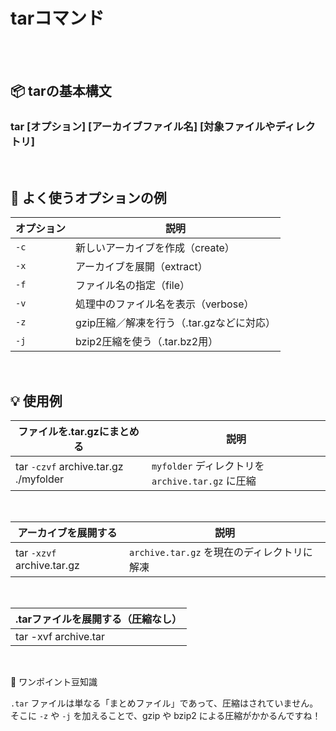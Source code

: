 # tarコマンド

<br>
<br>

## 📦 tarの基本構文

### tar [オプション] [アーカイブファイル名] [対象ファイルやディレクトリ]

<br>


## 🔧 よく使うオプションの例

| オプション | 説明 |
|---|---|
| `-c` | 新しいアーカイブを作成（create）|
| `-x` | アーカイブを展開（extract）|
| `-f` | ファイル名の指定（file）|
| `-v` | 処理中のファイル名を表示（verbose）|
| `-z` | gzip圧縮／解凍を行う（.tar.gzなどに対応）|
| `-j` | bzip2圧縮を使う（.tar.bz2用）|

<br>

## 💡 使用例

| ファイルを.tar.gzにまとめる | 説明 |
|-----------|--------|
| tar `-czvf` archive.tar.gz ./myfolder | `myfolder` ディレクトリを `archive.tar.gz` に圧縮 |

<br>

| アーカイブを展開する | 説明 |
|---------|------------|
| tar `-xzvf` archive.tar.gz | `archive.tar.gz` を現在のディレクトリに解凍 |

<br>

| .tarファイルを展開する（圧縮なし）| 
|--------------|
| tar -xvf archive.tar | 

<br>

🧠 ワンポイント豆知識

`.tar` ファイルは単なる「まとめファイル」であって、圧縮はされていません。そこに `-z` や `-j` を加えることで、gzip や bzip2 による圧縮がかかるんですね！
